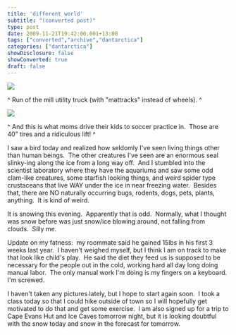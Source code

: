 ```yaml
---
title: 'different world'
subtitle: "(converted post)"
type: post
date: 2009-11-21T19:42:00.001+13:00
tags: ["converted","archive","dantarctica"]
categories: ["dantarctica"]
showDisclosure: false
showConverted: true
draft: false
---
```


[![](http://lh4.ggpht.com/_WucH0HQjOPM/SwY30pVb34I/AAAAAAAAAKs/-DvGMdW2mj0/s320/PICT1397.jpg)](http://lh4.ggpht.com/_WucH0HQjOPM/SwY30pVb34I/AAAAAAAAAKs/-DvGMdW2mj0/s1600/PICT1397.jpg)  

^ Run of the mill utility truck (with "mattracks" instead of wheels). ^  

  

  

[![](http://lh3.ggpht.com/_WucH0HQjOPM/SwY30uH-C0I/AAAAAAAAAKw/I98RBsq8iAg/s320/PICT1411.jpg)](http://lh3.ggpht.com/_WucH0HQjOPM/SwY30uH-C0I/AAAAAAAAAKw/I98RBsq8iAg/s1600/PICT1411.jpg)  

  

  
^ And this is what moms drive their kids to soccer practice in.  Those are 40" tires and a ridiculous lift! ^  
  

I saw a bird today and realized how seldomly I've seen living things other than human beings.  The other creatures I've seen are an enormous seal slinky-ing along the ice from a long way off.  And I stumbled into the scientist laboratory where they have the aquariums and saw some odd clam-like creatures, some starfish looking things, and weird spider type crustaceans that live WAY under the ice in near freezing water.  Besides that, there are NO naturally occurring bugs, rodents, dogs, pets, plants, anything.  It is kind of weird.  

  

It is snowing this evening.  Apparently that is odd.  Normally, what I thought was snow before was just snow/ice blowing around, not falling from clouds.  Silly me.  

  

Update on my fatness:  my roommate said he gained 15lbs in his first 3 weeks last year.  I haven't weighed myself, but I think I am on track to make that look like child's play.  He said the diet they feed us is supposed to be necessary for the people out in the cold, working hard all day long doing manual labor.  The only manual work I'm doing is my fingers on a keyboard.  I'm screwed.  

  

I haven't taken any pictures lately, but I hope to start again soon.  I took a class today so that I could hike outside of town so I will hopefully get motivated to do that and get some exercise.  I am also signed up for a trip to Cape Evans Hut and Ice Caves tomorrow night, but it is looking doubtful with the snow today and snow in the forecast for tomorrow.
